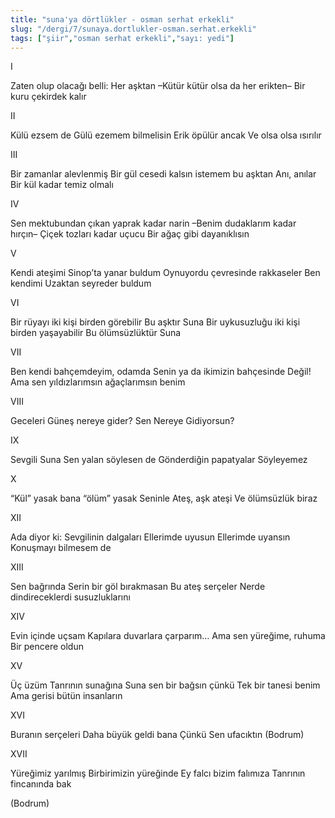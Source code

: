 ```yaml
---
title: "suna'ya dörtlükler - osman serhat erkekli"
slug: "/dergi/7/sunaya.dortlukler-osman.serhat.erkekli"
tags: ["şiir","osman serhat erkekli","sayı: yedi"]
---
```




I

Zaten olup olacağı belli:
Her aşktan
–Kütür kütür olsa da her erikten–
Bir kuru çekirdek kalır

II

Külü ezsem de
Gülü ezemem bilmelisin
Erik öpülür ancak
Ve olsa olsa ısırılır

III

Bir zamanlar alevlenmiş
Bir gül cesedi kalsın istemem bu aşktan
Anı, anılar
Bir kül kadar temiz olmalı

IV

Sen mektubundan çıkan yaprak kadar narin
–Benim dudaklarım kadar hırçın–
Çiçek tozları kadar uçucu
Bir ağaç gibi dayanıklısın

V

Kendi ateşimi Sinop’ta yanar buldum
Oynuyordu çevresinde rakkaseler
Ben kendimi
Uzaktan seyreder buldum

VI

Bir rüyayı iki kişi birden görebilir
Bu aşktır Suna
Bir uykusuzluğu iki kişi birden yaşayabilir
Bu ölümsüzlüktür Suna

VII

Ben kendi bahçemdeyim, odamda
Senin ya da ikimizin bahçesinde
Değil!
Ama sen yıldızlarımsın ağaçlarımsın benim

VIII

Geceleri Güneş nereye gider?
Sen
Nereye
Gidiyorsun?

IX

Sevgili Suna
Sen yalan söylesen de
Gönderdiğin papatyalar
Söyleyemez

X

“Kül” yasak bana “ölüm” yasak
Seninle
Ateş, aşk ateşi
Ve ölümsüzlük biraz

XII

Ada diyor ki: Sevgilinin dalgaları
Ellerimde uyusun
Ellerimde uyansın
Konuşmayı bilmesem de

XIII

Sen bağrında
Serin bir göl bırakmasan
Bu ateş serçeler
Nerde dindireceklerdi susuzluklarını

XIV

Evin içinde uçsam
Kapılara duvarlara çarparım…
Ama sen yüreğime, ruhuma
Bir pencere oldun

XV

Üç üzüm Tanrının sunağına
Suna sen bir bağsın çünkü
Tek bir tanesi benim
Ama gerisi bütün insanların

XVI

Buranın serçeleri
Daha büyük geldi bana
Çünkü
Sen ufacıktın
(Bodrum)

XVII

Yüreğimiz yarılmış
Birbirimizin yüreğinde
Ey falcı bizim falımıza
Tanrının fincanında bak

(Bodrum)
